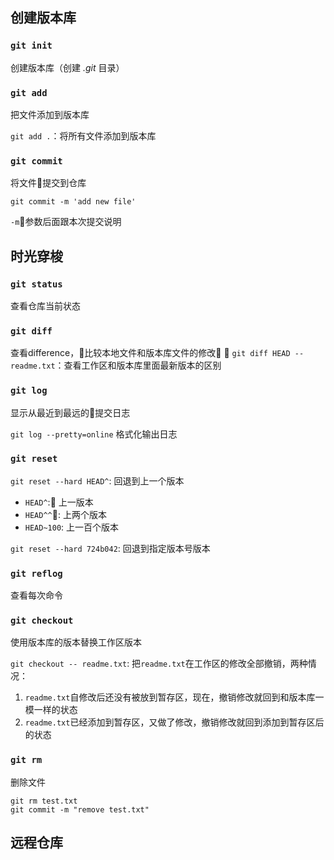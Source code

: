 ## 创建版本库

### `git init`

创建版本库（创建 *.git* 目录）

### `git add`

把文件添加到版本库

`git add .`：将所有文件添加到版本库

### `git commit`

将文件提交到仓库

`git commit -m 'add new file'`

`-m`参数后面跟本次提交说明

## 时光穿梭

### `git status`

查看仓库当前状态

### `git diff`

查看difference，比较本地文件和版本库文件的修改

`git diff HEAD -- readme.txt`：查看工作区和版本库里面最新版本的区别

### `git log`

显示从最近到最远的提交日志

`git log --pretty=online` 格式化输出日志

### `git reset`

`git reset --hard HEAD^`: 回退到上一个版本

- `HEAD^`: 上一版本
- `HEAD^^`: 上两个版本
- `HEAD~100`: 上一百个版本

`git reset --hard 724b042`: 回退到指定版本号版本

### `git reflog`

查看每次命令

### `git checkout`

使用版本库的版本替换工作区版本

`git checkout -- readme.txt`: 把`readme.txt`在工作区的修改全部撤销，两种情况：

1. `readme.txt`自修改后还没有被放到暂存区，现在，撤销修改就回到和版本库一模一样的状态
2. `readme.txt`已经添加到暂存区，又做了修改，撤销修改就回到添加到暂存区后的状态

### `git rm`

删除文件

```shell
git rm test.txt
git commit -m "remove test.txt"
```

## 远程仓库


